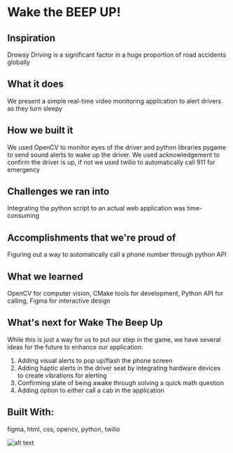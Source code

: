 # Wake the BEEP UP!

## Inspiration
Drowsy Driving is a significant factor in a huge proportion of road accidents globally

## What it does
We present a simple real-time video monitoring application to alert drivers as they turn sleepy

## How we built it
We used OpenCV to monitor eyes of the driver and python libraries pygame to send sound alerts to wake up the driver. We used acknowledgement to confirm the driver is up, if not we used twilio to automatically call 911 for emergency

## Challenges we ran into
Integrating the python script to an actual web application was time-consuming

## Accomplishments that we're proud of
Figuring out a way to automatically call a phone number through python API

## What we learned
OpenCV for computer vision, CMake tools for development, Python API for calling, Figma for interactive design

## What's next for Wake The Beep Up
While this is just a way for us to put our step in the game, we have several ideas for the future to enhance our application:
1. Adding visual alerts to pop up/flash the phone screen
2. Adding haptic alerts in the driver seat by integrating hardware devices to create vibrations for alerting
3. Confirming state of being awake through solving a quick math question
4. Adding option to either call a cab in the application
   
## Built With:
figma, html, css, opencv, python, twilio

![alt text](https://[github.com/chaa-san/Snooze-Cruise/blob/main/images/Home.png?raw=true)
